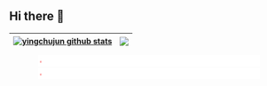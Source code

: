 ## Hi there 👋

| <a href="https://github.com/yingchujun"><img align="center" src="https://github-readme-stats.vercel.app/api?username=yingchujun&show_icons=true&include_all_commits=true&theme=buefy&hide_border=true&locale=cn" alt="yingchujun github stats" /></a> | <a href="https://github.com/yingchujun"><img align="center" src="https://github-readme-stats.vercel.app/api/top-langs/?username=yingchujun&layout=compact&theme=buefy&hide_border=true&locale=cn" /></a> |
| -------------------------------------------------------------------------------------------------------------------------------------------------------------------------------------------------------------------------------------------------------------- | -------------------------------------------------------------------------------------------------------------------------------------------------------------------------------------------------------------- |



<div align="center">
  <img src="./img/line.gif" alt="" />
  <img src="./img/line.gif" alt="" />
</div>
